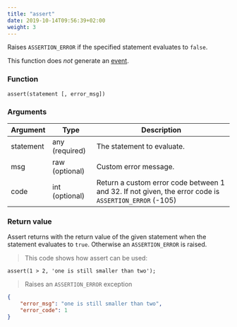 ```yaml
---
title: "assert"
date: 2019-10-14T09:56:39+02:00
weight: 3
---
```


Raises `ASSERTION_ERROR` if the specified statement evaluates to `false`.

This function does *not* generate an [event](../../events).


### Function
`assert(statement [, error_msg])`

### Arguments
Argument | Type | Description
-------- | ---- | -----------
statement | any (required) | The statement to evaluate.
msg | raw (optional) | Custom error message.
code | int (optional) | Return a custom error code between 1 and 32. If not given, the error code is `ASSERTION_ERROR` (-105)

### Return value
Assert returns with the return value of the given statement when the statement evaluates to `true`. Otherwise
an `ASSERTION_ERROR` is raised.

> This code shows how assert can be used:

```thingsdb,should_err
assert(1 > 2, 'one is still smaller than two');
```

> Raises an `ASSERTION_ERROR` exception

```json
{
    "error_msg": "one is still smaller than two",
    "error_code": 1
}
```